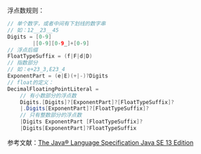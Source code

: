 浮点数规则：

```java
// 单个数字，或者中间有下划线的数字串
// 如：12__23__45
Digits = [0-9]
		|[0-9][0-9_]+[0-9]
// 浮点后缀
FloatTypeSuffix = (f|F|d|D)
// 指数部分
// 如：e+23_3,E23_4
ExponentPart = (e|E)(+|-)?Digits
// float的定义：
DecimalFloatingPointLiteral =
	// 有小数部分的浮点数 
	Digits.[Digits]?[ExponentPart]?[FloatTypeSuffix]?
	|.Digits[ExponentPart]?[FloatTypeSuffix]?
	// 只有整数部分的浮点数
	|Digits ExponentPart [FloatTypeSuffix]?
	|Digits[ExponentPart]?FloatTypeSuffix
```



参考文献：[The Java® Language Specification Java SE 13 Edition](https://docs.oracle.com/javase/specs/jls/se13/html/index.html)

